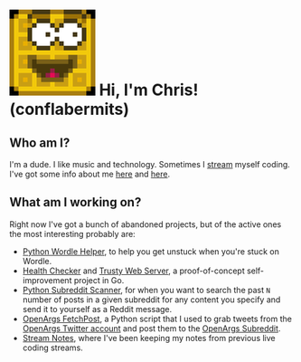 # ![Happy conflaberwaffle](https://github.com/conflabermits/Scripts/blob/main/html/chrisdunaj.com/images/w00twaffle-blackbg.png?raw=true) Hi, I'm Chris! (conflabermits)


## Who am I?

I'm a dude. I like music and technology. Sometimes I [stream](https://twitch.tv/conflabermits) myself coding. I've got some info about me [here](https://chrisdunaj.com/) and [here](https://github.com/conflabermits/Scripts/blob/main/stream/pilot/001/notes.md).

## What am I working on?

Right now I've got a bunch of abandoned projects, but of the active ones the most interesting probably are:

* [Python Wordle Helper](https://github.com/conflabermits/Scripts/tree/main/python/wordle), to help you get unstuck when you're stuck on Wordle.
* [Health Checker](https://github.com/conflabermits/health_checker) and [Trusty Web Server](https://github.com/conflabermits/trusty_web_server), a proof-of-concept self-improvement project in Go.
* [Python Subreddit Scanner](https://github.com/conflabermits/Scripts/blob/main/python/reddit/scan_subreddit.py), for when you want to search the past `N` number of posts in a given subreddit for any content you specify and send it to yourself as a Reddit message.
* [OpenArgs FetchPost](https://github.com/conflabermits/Scripts/blob/main/python/reddit/openargs/openargs_fetchpost.py), a Python script that I used to grab tweets from the [OpenArgs Twitter account](https://twitter.com/openargs) and post them to the [OpenArgs Subreddit](https://www.reddit.com/r/OpenArgs/).
* [Stream Notes](https://github.com/conflabermits/Scripts/tree/main/stream), where I've been keeping my notes from previous live coding streams.
